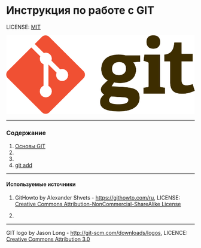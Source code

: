 # Инструкция по работе с GIT

LICENSE: [MIT](./license.md)

![git-logo](./Git-Logo-2Color.png)

---

### Содержание

1. [Основы GIT](./GIT.md)
2. 
3. 
2. [git add](./add.md)




---

#### Используемые источники   
1. GitHowto by Alexander Shvets - https://githowto.com/ru, LICENSE: [Creative Commons Attribution-NonCommercial-ShareAlike License](https://creativecommons.org/licenses/by-nc-sa/3.0/)

2. 


---

GIT logo by Jason Long - http://git-scm.com/downloads/logos, LICENCE: [Creative Commons Attribution 3.0](https://creativecommons.org/licenses/by/3.0/)
